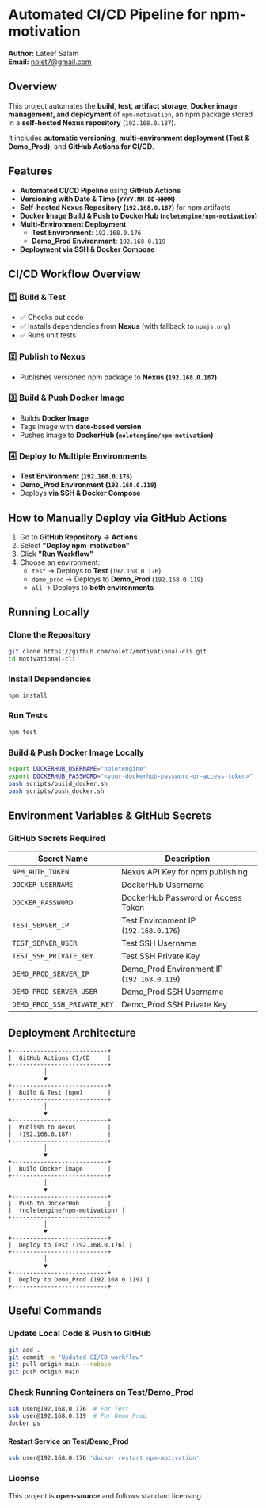 # Automated CI/CD Pipeline for npm-motivation

**Author:** Lateef Salam  
**Email:** nolet7@gmail.com  

## Overview
This project automates the **build, test, artifact storage, Docker image management, and deployment** of `npm-motivation`, an npm package stored in a **self-hosted Nexus repository** (`192.168.0.187`).

It includes **automatic versioning**, **multi-environment deployment (Test & Demo_Prod)**, and **GitHub Actions for CI/CD**.

## Features
- **Automated CI/CD Pipeline** using **GitHub Actions**
- **Versioning with Date & Time (`YYYY.MM.DD-HHMM`)**
- **Self-hosted Nexus Repository (`192.168.0.187`)** for npm artifacts
- **Docker Image Build & Push to DockerHub (`noletengine/npm-motivation`)**
- **Multi-Environment Deployment**:
  - **Test Environment**: `192.168.0.176`
  - **Demo_Prod Environment**: `192.168.0.119`
- **Deployment via SSH & Docker Compose**

## CI/CD Workflow Overview
### 1️⃣ Build & Test
- ✅ Checks out code
- ✅ Installs dependencies from **Nexus** (with fallback to `npmjs.org`)
- ✅ Runs unit tests

### 2️⃣ Publish to Nexus
-  Publishes versioned npm package to **Nexus (`192.168.0.187`)**

### 3️⃣ Build & Push Docker Image
-  Builds **Docker Image**
- Tags image with **date-based version**
- Pushes image to **DockerHub (`noletengine/npm-motivation`)**

### 4️⃣ Deploy to Multiple Environments
-  **Test Environment (`192.168.0.176`)**
-  **Demo_Prod Environment (`192.168.0.119`)**
-  Deploys **via SSH & Docker Compose**

## How to Manually Deploy via GitHub Actions
1. Go to **GitHub Repository → Actions**
2. Select **"Deploy npm-motivation"**
3. Click **"Run Workflow"**
4. Choose an environment:
   - `test` → Deploys to **Test** (`192.168.0.176`)
   - `demo_prod` → Deploys to **Demo_Prod** (`192.168.0.119`)
   - `all` → Deploys to **both environments**

## Running Locally
### Clone the Repository
```sh
git clone https://github.com/nolet7/motivational-cli.git
cd motivational-cli
```

### Install Dependencies
```sh
npm install
```

### Run Tests
```sh
npm test
```

### Build & Push Docker Image Locally
```sh
export DOCKERHUB_USERNAME="noletengine"
export DOCKERHUB_PASSWORD="<your-dockerhub-password-or-access-token>"
bash scripts/build_docker.sh
bash scripts/push_docker.sh
```

## Environment Variables & GitHub Secrets
### GitHub Secrets Required
| Secret Name  | Description |
|-------------|------------|
| `NPM_AUTH_TOKEN` | Nexus API Key for npm publishing |
| `DOCKER_USERNAME` | DockerHub Username |
| `DOCKER_PASSWORD` | DockerHub Password or Access Token |
| `TEST_SERVER_IP` | Test Environment IP (`192.168.0.176`) |
| `TEST_SERVER_USER` | Test SSH Username |
| `TEST_SSH_PRIVATE_KEY` | Test SSH Private Key |
| `DEMO_PROD_SERVER_IP` | Demo_Prod Environment IP (`192.168.0.119`) |
| `DEMO_PROD_SERVER_USER` | Demo_Prod SSH Username |
| `DEMO_PROD_SSH_PRIVATE_KEY` | Demo_Prod SSH Private Key |

## Deployment Architecture
```
+---------------------------+
|  GitHub Actions CI/CD     |
+---------------------------+
          │
          ▼
+---------------------------+
|  Build & Test (npm)       |
+---------------------------+
          │
          ▼
+---------------------------+
|  Publish to Nexus         |
|  (192.168.0.187)          |
+---------------------------+
          │
          ▼
+---------------------------+
|  Build Docker Image       |
+---------------------------+
          │
          ▼
+---------------------------+
|  Push to DockerHub        |
|  (noletengine/npm-motivation) |
+---------------------------+
          │
          ▼
+---------------------------+
|  Deploy to Test (192.168.0.176) |
+---------------------------+
          │
          ▼
+---------------------------+
|  Deploy to Demo_Prod (192.168.0.119) |
+---------------------------+
```

## Useful Commands
### Update Local Code & Push to GitHub
```sh
git add .
git commit -m "Updated CI/CD workflow"
git pull origin main --rebase
git push origin main
```

### Check Running Containers on Test/Demo_Prod
```sh
ssh user@192.168.0.176  # For Test
ssh user@192.168.0.119  # For Demo_Prod
docker ps
```

#### Restart Service on Test/Demo_Prod
```sh
ssh user@192.168.0.176 'docker restart npm-motivation'
```

###  License
This project is **open-source** and follows standard licensing.

